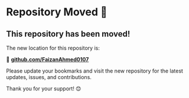 # Repository Moved 🚀

## This repository has been moved!

The new location for this repository is:

🔗 **[github.com/FaizanAhmed0107](https://github.com/FaizanAhmed0107)**

Please update your bookmarks and visit the new repository for the latest updates, issues, and contributions.

Thank you for your support! 😊

